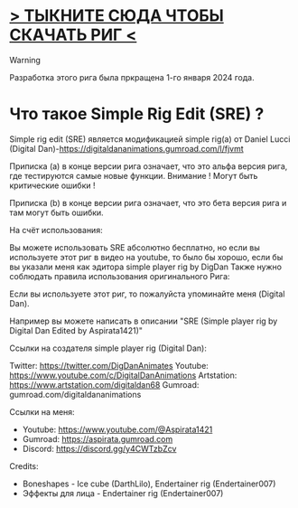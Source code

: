  # [> ТЫКНИТЕ СЮДА ЧТОБЫ СКАЧАТЬ РИГ <]()

> [!WARNING]
> Разработка этого рига была пркращена 1-го января 2024 года.

# Что такое Simple Rig Edit (SRE) ?

Simple rig edit (SRE) является модификацией simple rig(а) от Daniel Lucci (Digital Dan)-https://digitaldananimations.gumroad.com/l/fjvmt

Приписка (a) в конце версии рига означает, что это альфа версия рига, где тестируются самые новые функции. Внимание ! Могут быть критические ошибки !

Приписка (b) в конце версии рига означает, что это бета версия рига и там могут быть ошибки.

На счёт использования:

Вы можете использовать SRE абсолютно бесплатно, но если вы используете этот риг в видео на youtube, то было бы хорошо, если бы вы указали меня как эдитора simple player rig by DigDan
Также нужно соблюдать правила использования оригинального Рига:

Если вы используете этот риг, то пожалуйста упоминайте меня (Digital Dan).

Например вы можете написать в описании "SRE (Simple player rig by Digital Dan Edited by Aspirata1421)"

Ссылки на создателя simple player rig (Digital Dan):

Twitter: https://twitter.com/DigDanAnimates
Youtube: https://www.youtube.com/c/DigitalDanAnimations
Artstation: https://www.artstation.com/digitaldan68
Gumroad: gumroad.com/digitaldananimations

Ссылки на меня:
- Youtube: https://www.youtube.com/@Aspirata1421
- Gumroad: https://aspirata.gumroad.com
- Discord: https://discord.gg/y4CWTzbZcv

Credits:
- Boneshapes - Ice cube (DarthLilo), Endertainer rig (Endertainer007)
- Эффекты для лица - Endertainer rig (Endertainer007)